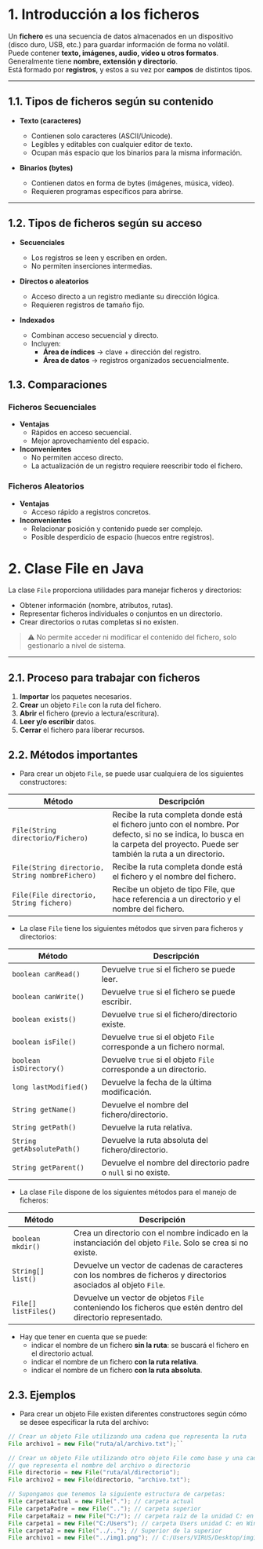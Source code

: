 # 1. Introducción a los ficheros  

Un **fichero** es una secuencia de datos almacenados en un dispositivo (disco duro, USB, etc.) para guardar información de forma no volátil.  
Puede contener **texto, imágenes, audio, vídeo u otros formatos**.  
Generalmente tiene **nombre, extensión y directorio**.  
Está formado por **registros**, y estos a su vez por **campos** de distintos tipos.  

---

## 1.1. Tipos de ficheros según su contenido  

- **Texto (caracteres)**  
  - Contienen solo caracteres (ASCII/Unicode).  
  - Legibles y editables con cualquier editor de texto.  
  - Ocupan más espacio que los binarios para la misma información.  

- **Binarios (bytes)**  
  - Contienen datos en forma de bytes (imágenes, música, vídeo).  
  - Requieren programas específicos para abrirse.  

---

## 1.2. Tipos de ficheros según su acceso  

- **Secuenciales**  
  - Los registros se leen y escriben en orden.  
  - No permiten inserciones intermedias.  

- **Directos o aleatorios**  
  - Acceso directo a un registro mediante su dirección lógica.  
  - Requieren registros de tamaño fijo.  

- **Indexados**  
  - Combinan acceso secuencial y directo.  
  - Incluyen:  
    - **Área de índices** → clave + dirección del registro.  
    - **Área de datos** → registros organizados secuencialmente.  
## 1.3. Comparaciones  

### Ficheros Secuenciales  
- **Ventajas**  
  - Rápidos en acceso secuencial.  
  - Mejor aprovechamiento del espacio.  
- **Inconvenientes**  
  - No permiten acceso directo.  
  - La actualización de un registro requiere reescribir todo el fichero.  

### Ficheros Aleatorios  
- **Ventajas**  
  - Acceso rápido a registros concretos.  
- **Inconvenientes**  
  - Relacionar posición y contenido puede ser complejo.  
  - Posible desperdicio de espacio (huecos entre registros).  
# 2. Clase File en Java  

La clase `File` proporciona utilidades para manejar ficheros y directorios:  
- Obtener información (nombre, atributos, rutas).  
- Representar ficheros individuales o conjuntos en un directorio.  
- Crear directorios o rutas completas si no existen.  

> ⚠️ No permite acceder ni modificar el contenido del fichero, solo gestionarlo a nivel de sistema.  

---

## 2.1. Proceso para trabajar con ficheros  

1. **Importar** los paquetes necesarios.  
2. **Crear** un objeto `File` con la ruta del fichero.  
3. **Abrir** el fichero (previo a lectura/escritura).  
4. **Leer y/o escribir** datos.  
5. **Cerrar** el fichero para liberar recursos.  

## 2.2. Métodos importantes

- Para crear un objeto `File`, se puede usar cualquiera de los siguientes constructores: 

| Método                                | Descripción                                                                                                                                                                     |
|---------------------------------------|---------------------------------------------------------------------------------------------------------------------------------------------------------------------------------|
| `File(String directorio/Fichero)`     | Recibe la ruta completa donde está el fichero junto con el nombre. Por defecto, si no se indica, lo busca en la carpeta del proyecto. Puede ser también la ruta a un directorio. |
| `File(String directorio, String nombreFichero)` | Recibe la ruta completa donde está el fichero y el nombre del fichero.                                                                                       |
| `File(File directorio, String fichero)` | Recibe un objeto de tipo File, que hace referencia a un directorio y el nombre del fichero.                                                                  |

- La clase `File` tiene los siguientes métodos que sirven para ficheros y directorios:

| Método                 | Descripción                                                                 |
|-------------------------|------------------------------------------------------------------------------|
| `boolean canRead()`     | Devuelve `true` si el fichero se puede leer.                                |
| `boolean canWrite()`    | Devuelve `true` si el fichero se puede escribir.                            |
| `boolean exists()`      | Devuelve `true` si el fichero/directorio existe.                            |
| `boolean isFile()`      | Devuelve `true` si el objeto `File` corresponde a un fichero normal.         |
| `boolean isDirectory()` | Devuelve `true` si el objeto `File` corresponde a un directorio.             |
| `long lastModified()`   | Devuelve la fecha de la última modificación.                                |
| `String getName()`      | Devuelve el nombre del fichero/directorio.                                  |
| `String getPath()`      | Devuelve la ruta relativa.                                                  |
| `String getAbsolutePath()` | Devuelve la ruta absoluta del fichero/directorio.                        |
| `String getParent()`    | Devuelve el nombre del directorio padre o `null` si no existe.              |


- La clase `File` dispone de los siguientes métodos para el manejo de ficheros:

| Método              | Descripción                                                                                                      |
|----------------------|------------------------------------------------------------------------------------------------------------------|
| `boolean mkdir()`    | Crea un directorio con el nombre indicado en la instanciación del objeto `File`. Solo se crea si no existe.      |
| `String[] list()`    | Devuelve un vector de cadenas de caracteres con los nombres de ficheros y directorios asociados al objeto `File`.|
| `File[] listFiles()` | Devuelve un vector de objetos `File` conteniendo los ficheros que estén dentro del directorio representado.       |

- Hay que tener en cuenta que se puede:
  - indicar el nombre de un fichero **sin la ruta**: se buscará el fichero en el directorio actual.
  - indicar el nombre de un fichero **con la ruta relativa**.
  - indicar el nombre de un fichero **con la ruta absoluta**.

## 2.3. Ejemplos
- Para crear un objeto File existen diferentes constructores según cómo se desee especificar la ruta del archivo:
```java
// Crear un objeto File utilizando una cadena que representa la ruta
File archivo1 = new File("ruta/al/archivo.txt");``
```
```java
// Crear un objeto File utilizando otro objeto File como base y una cadena
// que representa el nombre del archivo o directorio
File directorio = new File("ruta/al/directorio");
File archivo2 = new File(directorio, "archivo.txt");
```
```java
// Supongamos que tenemos la siguiente estructura de carpetas: 
File carpetaActual = new File("."); // carpeta actual
File carpetaPadre = new File(".."); // carpeta superior
File carpetaRaiz = new File("C:/"); // carpeta raíz de la unidad C: en Windows
File carpeta1 = new File("C:/Users"); // carpeta Users unidad C: en Windows
File carpeta2 = new File("../.."); // Superior de la superior
File archivo1 = new File("../img1.png"); // C:/Users/VIRUS/Desktop/img1.png
```
